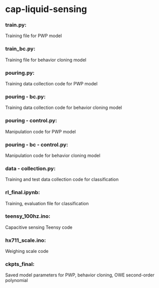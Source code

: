 # cap-liquid-sensing

### train.py:
Training file for PWP model

### train_bc.py:
Training file for behavior cloning model

### pouring.py:
Training data collection code for PWP model

### pouring - bc.py:
Training data collection code for behavior cloning model

### pouring - control.py:
Manipulation code for PWP model

### pouring - bc - control.py:
Manipulation code for behavior cloning model

### data - collection.py:
Training and test data collection code for classification

### rl_final.ipynb:
Training, evaluation file for classification

### teensy_100hz.ino:
Capacitive sensing Teensy code

### hx711_scale.ino:
Weighing scale code

### ckpts_final:
Saved model parameters for PWP, behavior cloning, OWE second-order polynomial


